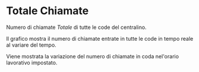 # Totale Chiamate

Numero di chiamate *Totale* di tutte le code del centralino.

Il grafico mostra il numero di chiamate entrate in tutte le code 
 in tempo reale al variare del tempo.

Viene mostrata la variazione del numero di chiamate in coda nel'orario 
lavorativo impostato.
